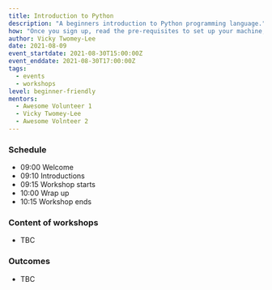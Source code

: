 ```yaml
---
title: Introduction to Python
description: "A beginners introduction to Python programming language."
how: "Once you sign up, read the pre-requisites to set up your machine, any questions, email contact@codinggrace.com. In the meantime, you will receive a link and details on how to join the session and we will make sure everyone is setup before we proceed with the workshop. And ask questions at any time during the workshop, we have mentors on hand to help you."
author: Vicky Twomey-Lee
date: 2021-08-09
event_startdate: 2021-08-30T15:00:00Z
event_enddate: 2021-08-30T17:00:00Z
tags:
  - events
  - workshops
level: beginner-friendly
mentors:
  - Awesome Volunteer 1
  - Vicky Twomey-Lee
  - Awesome Volnteer 2
---
```


### Schedule
* 09:00 Welcome
* 09:10 Introductions
* 09:15 Workshop starts
* 10:00 Wrap up
* 10:15 Workshop ends

### Content of workshops
* TBC

### Outcomes
* TBC